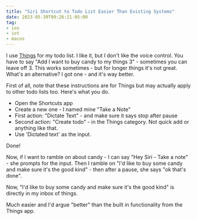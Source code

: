 ```yaml
---
title: "Siri Shortcut to Todo List Easier Than Existing Systems"
date: 2023-05-30T09:26:21-05:00
tag:
- ios
- iot
- macos
---
```

I use [Things](https://culturedcode.com/things/) for my todo list. I like it, but I don't like the voice control. You have to say "Add I want to buy candy to my things 3" - sometimes you can leave off 3. This works sometimes - but for longer things it's not great. What's an alternative? I got one - and it's way better.

<!--more-->

First of all, note that these instructions are for Things but may actually apply to other todo lists too.  Here's what you do.

* Open the Shortcuts app
* Create a new one - I named mine "Take a Note"
* First action: "Dictate Text" - and make sure it says stop after pause
* Second action: "Create todo" - in the Things category. Not quick add or anything like that.
* Use 'Dictated text' as the input.

Done!

Now, if I want to ramble on about candy - I can say "Hey Siri - Take a note" - she prompts for the input.  Then I ramble on "I'd like to buy some candy and make sure it's the good kind" - then after a pause, she says "ok that's done".

Now, "I'd like to buy some candy and make sure it's the good kind" is directly in my inbox of things.

Much easier and I'd argue "better" than the built in functionality from the Things app.